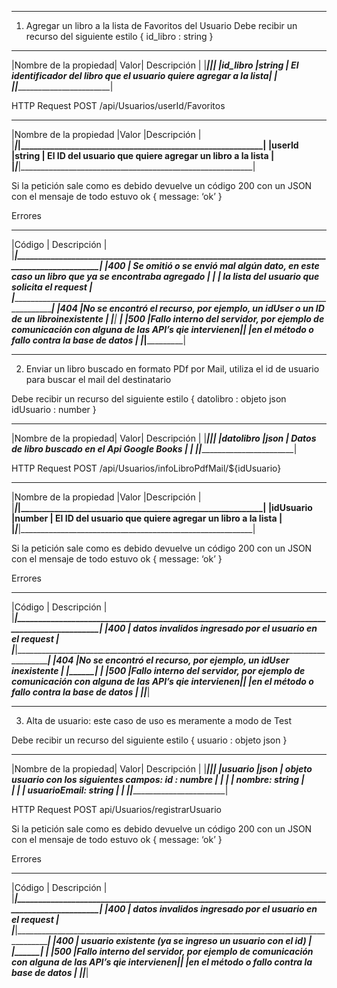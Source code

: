 **********************************************************************************************************
1) Agregar un libro a la lista de Favoritos del Usuario
Debe recibir un recurso del siguiente estilo
{
	id_libro : string
}
_______________________________________________________________________________________________________
|Nombre de la propiedad|	Valor|	Descripción                                                        |
|______________________|_________|_____________________________________________________________________|
|id_libro	           |string	 |  El identificador del libro que el usuario quiere agregar a la lista|
|___________ __________|_________|_____________________________________________________________________|

HTTP Request
POST	       	    /api/Usuarios/userId/Favoritos
_____________________________________________________________________________________________
|Nombre de la propiedad	|Valor	  |Descripción                                               |
|_______________________|_________|__________________________________________________________|
|userId	                |string	  | El ID del usuario que quiere agregar un libro a la lista |
|_______________________|_________|__________________________________________________________|

Si la petición sale como es debido devuelve un código 200 con un JSON con el mensaje de todo estuvo ok
{
	message: ‘ok’
}

Errores
________________________________________________________________________________________________________
|Código	| Descripción                                                                                   |
|_______|_______________________________________________________________________________________________|
|400    | Se omitió o se envió mal algún dato, en este caso un libro que ya se encontraba agregado      | |       | la lista del usuario que solicita el request                                                  |
|_______________________________________________________________________________________________________|
|404	|No se encontró el recurso, por ejemplo, un idUser o un ID de un libroinexistente               |
|_______|_ _____________________________________________________________________________________________|
|500	|Fallo interno del servidor, por ejemplo de comunicación con alguna de las API’s qie intervienen||       |en el método o fallo contra la base de datos                                                   |
|_______|_______________________________________________________________________________________________|


*********************************************************************************************************
2) Enviar un libro buscado en formato PDf por Mail, utiliza el id de usuario para buscar el mail del destinatario

Debe recibir un recurso del siguiente estilo
{
	datolibro : objeto json
    idUsuario : number
}
_______________________________________________________________________________________________________
|Nombre de la propiedad|	Valor|	Descripción                                                        |
|______________________|_________|_____________________________________________________________________|
|datolibro	           |json	 |  Datos de libro buscado en el Api Google Books                      |
|___________ __________|_________|_____________________________________________________________________|

HTTP Request
POST	       	    /api/Usuarios/infoLibroPdfMail/${idUsuario}
_____________________________________________________________________________________________
|Nombre de la propiedad	|Valor	  |Descripción                                               |
|_______________________|_________|__________________________________________________________|
|idUsuario              |number	  | El ID del usuario que quiere agregar un libro a la lista |
|_______________________|_________|__________________________________________________________|

Si la petición sale como es debido devuelve un código 200 con un JSON con el mensaje de todo estuvo ok
{
	message: ‘ok’
}

Errores
________________________________________________________________________________________________________
|Código	| Descripción                                                                                   |
|_______|_______________________________________________________________________________________________|
|400    | datos invalidos ingresado por el usuario en el request                                        |
|_______|_______________________________________________________________________________________________|
|404	|No se encontró el recurso, por ejemplo, un idUser inexistente                                  |
|_______|_ _____________________________________________________________________________________________|
|500	|Fallo interno del servidor, por ejemplo de comunicación con alguna de las API’s qie intervienen||       |en el método o fallo contra la base de datos                                                   |
|_______|_______________________________________________________________________________________________|

*********************************************************************************************************
3) Alta de usuario: este caso de uso es meramente a modo de Test

Debe recibir un recurso del siguiente estilo
{
	usuario : objeto json
}
_______________________________________________________________________________________________________
|Nombre de la propiedad|	Valor|	Descripción                                                        |
|______________________|_________|_____________________________________________________________________|
|usuario	           |json	 |  objeto usuario con los siguientes campos: id : numbre              | 
|                      |         |                                         nombre: string              |  
|                      |         |                                   usuarioEmail: string              |
|___________ __________|_________|_____________________________________________________________________|

HTTP Request
POST	       	    api/Usuarios/registrarUsuario

Si la petición sale como es debido devuelve un código 200 con un JSON con el mensaje de todo estuvo ok
{
	message: ‘ok’
}

Errores
________________________________________________________________________________________________________
|Código	| Descripción                                                                                   |
|_______|_______________________________________________________________________________________________|
|400    | datos invalidos ingresado por el usuario en el request                                        |
|_______|_______________________________________________________________________________________________|
|400	| usuario existente (ya se ingreso un usuario con el id)                                        |
|_______|_ _____________________________________________________________________________________________|
|500	|Fallo interno del servidor, por ejemplo de comunicación con alguna de las API’s qie intervienen||       |en el método o fallo contra la base de datos                                                   |
|_______|_______________________________________________________________________________________________|




